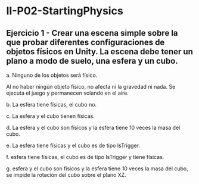 # II-P02-StartingPhysics

## Ejercicio 1 - Crear una escena simple sobre la que probar diferentes configuraciones de objetos físicos en Unity. La escena debe tener un plano a modo de suelo, una  esfera y un cubo.  

a. Ninguno de los objetos será físico.  

Al no haber ningún objeto físico, no afecta ni la gravedad ni nada. Se ejecuta el juego y permanecen volando en el aire.  

b. La esfera tiene físicas, el cubo no.  


c. La esfera y el cubo tienen físicas.  


d. La esfera y el cubo son físicos y la esfera tiene 10 veces la masa del cubo.  


e. La esfera tiene físicas y el cubo es de tipo IsTrigger.  


f. esfera tiene físicas, el cubo es de tipo IsTrigger y tiene físicas.  


g. esfera y el cubo son físicos y la esfera tiene 10 veces la masa del cubo, se impide la rotación del cubo sobre el plano XZ.  

